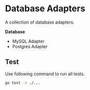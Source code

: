 # Database Adapters

A collection of database adapters.

**Database**
- MySQL Adapter
- Postgres Adapter

## Test

Use following command to run all tests.
```bash
go test -v ./...
```
